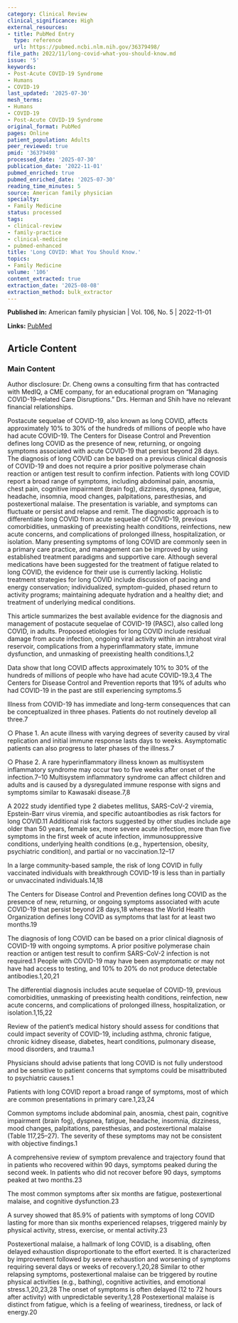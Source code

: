 ```yaml
---
category: Clinical Review
clinical_significance: High
external_resources:
- title: PubMed Entry
  type: reference
  url: https://pubmed.ncbi.nlm.nih.gov/36379498/
file_path: 2022/11/long-covid-what-you-should-know.md
issue: '5'
keywords:
- Post-Acute COVID-19 Syndrome
- Humans
- COVID-19
last_updated: '2025-07-30'
mesh_terms:
- Humans
- COVID-19
- Post-Acute COVID-19 Syndrome
original_format: PubMed
pages: Online
patient_population: Adults
peer_reviewed: true
pmid: '36379498'
processed_date: '2025-07-30'
publication_date: '2022-11-01'
pubmed_enriched: true
pubmed_enriched_date: '2025-07-30'
reading_time_minutes: 5
source: American family physician
specialty:
- Family Medicine
status: processed
tags:
- clinical-review
- family-practice
- clinical-medicine
- pubmed-enhanced
title: 'Long COVID: What You Should Know.'
topics:
- Family Medicine
volume: '106'
content_extracted: true
extraction_date: '2025-08-08'
extraction_method: bulk_extractor
---
```


**Published in:** American family physician | Vol. 106, No. 5 | 2022-11-01

**Links:** [PubMed](https://pubmed.ncbi.nlm.nih.gov/36379498/)


## Article Content


### Main Content


Author disclosure: Dr. Cheng owns a consulting firm that has contracted with MedIQ, a CME company, for an educational program on “Managing COVID-19–related Care Disruptions.” Drs. Herman and Shih have no relevant financial relationships.

Postacute sequelae of COVID-19, also known as long COVID, affects approximately 10% to 30% of the hundreds of millions of people who have had acute COVID-19. The Centers for Disease Control and Prevention defines long COVID as the presence of new, returning, or ongoing symptoms associated with acute COVID-19 that persist beyond 28 days. The diagnosis of long COVID can be based on a previous clinical diagnosis of COVID-19 and does not require a prior positive polymerase chain reaction or antigen test result to confirm infection. Patients with long COVID report a broad range of symptoms, including abdominal pain, anosmia, chest pain, cognitive impairment (brain fog), dizziness, dyspnea, fatigue, headache, insomnia, mood changes, palpitations, paresthesias, and postexertional malaise. The presentation is variable, and symptoms can fluctuate or persist and relapse and remit. The diagnostic approach is to differentiate long COVID from acute sequelae of COVID-19, previous comorbidities, unmasking of preexisting health conditions, reinfections, new acute concerns, and complications of prolonged illness, hospitalization, or isolation. Many presenting symptoms of long COVID are commonly seen in a primary care practice, and management can be improved by using established treatment paradigms and supportive care. Although several medications have been suggested for the treatment of fatigue related to long COVID, the evidence for their use is currently lacking. Holistic treatment strategies for long COVID include discussion of pacing and energy conservation; individualized, symptom-guided, phased return to activity programs; maintaining adequate hydration and a healthy diet; and treatment of underlying medical conditions.

This article summarizes the best available evidence for the diagnosis and management of postacute sequelae of COVID-19 (PASC), also called long COVID, in adults. Proposed etiologies for long COVID include residual damage from acute infection, ongoing viral activity within an intrahost viral reservoir, complications from a hyperinflammatory state, immune dysfunction, and unmasking of preexisting health conditions.1,2

Data show that long COVID affects approximately 10% to 30% of the hundreds of millions of people who have had acute COVID-19.3,4 The Centers for Disease Control and Prevention reports that 19% of adults who had COVID-19 in the past are still experiencing symptoms.5

Illness from COVID-19 has immediate and long-term consequences that can be conceptualized in three phases. Patients do not routinely develop all three.7

○ Phase 1. An acute illness with varying degrees of severity caused by viral replication and initial immune response lasts days to weeks. Asymptomatic patients can also progress to later phases of the illness.7

○ Phase 2. A rare hyperinflammatory illness known as multisystem inflammatory syndrome may occur two to five weeks after onset of the infection.7–10 Multisystem inflammatory syndrome can affect children and adults and is caused by a dysregulated immune response with signs and symptoms similar to Kawasaki disease.7,8

A 2022 study identified type 2 diabetes mellitus, SARS-CoV-2 viremia, Epstein-Barr virus viremia, and specific autoantibodies as risk factors for long COVID.11 Additional risk factors suggested by other studies include age older than 50 years, female sex, more severe acute infection, more than five symptoms in the first week of acute infection, immunosuppressive conditions, underlying health conditions (e.g., hypertension, obesity, psychiatric condition), and partial or no vaccination.12–17

In a large community-based sample, the risk of long COVID in fully vaccinated individuals with breakthrough COVID-19 is less than in partially or unvaccinated individuals.14,18

The Centers for Disease Control and Prevention defines long COVID as the presence of new, returning, or ongoing symptoms associated with acute COVID-19 that persist beyond 28 days,18 whereas the World Health Organization defines long COVID as symptoms that last for at least two months.19

The diagnosis of long COVID can be based on a prior clinical diagnosis of COVID-19 with ongoing symptoms. A prior positive polymerase chain reaction or antigen test result to confirm SARS-CoV-2 infection is not required.1 People with COVID-19 may have been asymptomatic or may not have had access to testing, and 10% to 20% do not produce detectable antibodies.1,20,21

The differential diagnosis includes acute sequelae of COVID-19, previous comorbidities, unmasking of preexisting health conditions, reinfection, new acute concerns, and complications of prolonged illness, hospitalization, or isolation.1,15,22

Review of the patient’s medical history should assess for conditions that could impact severity of COVID-19, including asthma, chronic fatigue, chronic kidney disease, diabetes, heart conditions, pulmonary disease, mood disorders, and trauma.1

Physicians should advise patients that long COVID is not fully understood and be sensitive to patient concerns that symptoms could be misattributed to psychiatric causes.1

Patients with long COVID report a broad range of symptoms, most of which are common presentations in primary care.1,23,24

Common symptoms include abdominal pain, anosmia, chest pain, cognitive impairment (brain fog), dyspnea, fatigue, headache, insomnia, dizziness, mood changes, palpitations, paresthesias, and postexertional malaise (Table 117,25–27). The severity of these symptoms may not be consistent with objective findings.1

A comprehensive review of symptom prevalence and trajectory found that in patients who recovered within 90 days, symptoms peaked during the second week. In patients who did not recover before 90 days, symptoms peaked at two months.23

The most common symptoms after six months are fatigue, postexertional malaise, and cognitive dysfunction.23

A survey showed that 85.9% of patients with symptoms of long COVID lasting for more than six months experienced relapses, triggered mainly by physical activity, stress, exercise, or mental activity.23

Postexertional malaise, a hallmark of long COVID, is a disabling, often delayed exhaustion disproportionate to the effort exerted. It is characterized by improvement followed by severe exhaustion and worsening of symptoms requiring several days or weeks of recovery.1,20,28 Similar to other relapsing symptoms, postexertional malaise can be triggered by routine physical activities (e.g., bathing), cognitive activities, and emotional stress.1,20,23,28 The onset of symptoms is often delayed (12 to 72 hours after activity) with unpredictable severity.1,28 Postexertional malaise is distinct from fatigue, which is a feeling of weariness, tiredness, or lack of energy.20